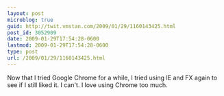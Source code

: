 ```yaml
---
layout: post
microblog: true
guid: http://twit.vmstan.com/2009/01/29/1160143425.html
post_id: 3052909
date: 2009-01-29T17:54:28-0600
lastmod: 2009-01-29T17:54:28-0600
type: post
url: /2009/01/29/1160143425.html
---
```

Now that I tried Google Chrome for a while, I tried using IE and FX again to see if I still liked it. I can't. I love using Chrome too much.
